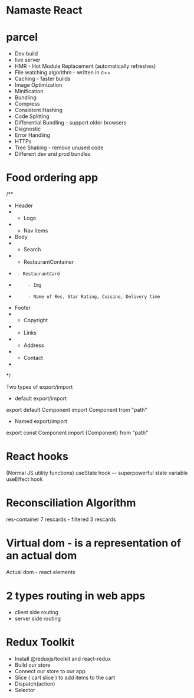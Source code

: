 # Namaste React

# parcel
- Dev build
- live server
- HMR - Hot Module Replacement (automatically refreshes)
- File watching algorithm - written in c++
- Caching - faster builds
- Image Optimization
- Minification
- Bundling
- Compress
- Consistent Hashing
- Code Splitting
- Differential Bundling - support older browsers
- Diagnostic
- Error Handling
- HTTPs
- Tree Shaking - remove unused code
- Different dev and prod bundles

# Food ordering app

/**
 * Header
 *  - Logo
 *  - Nav items
 * Body
 *  - Search
 *  - RestaurantContainer
 *      - RestaurantCard
 *          - Img
 *          - Name of Res, Star Rating, Cuisine, Delivery time
 * Footer
 *  - Copyright
 *  - Links
 *  - Address
 *  - Contact
 * 
 */


Two types of export/import

- default export/import

export default Component
import Component from "path"

- Named export/import

export const Component
import {Component} from "path"

# React hooks
(Normal JS utility functions)
useState hook -- superpowerful state variable
useEffect hook


# Reconsciliation Algorithm
res-container
7 rescards - filtered 3 rescards

# Virtual dom - is a representation of an actual dom
Actual dom - react elements


# 2 types routing in web apps
- client side routing
- server side routing

# Redux Toolkit
- Install @reduxjs/toolkit and react-redux
- Build our store
- Connect our store to our app
- Slice ( cart slice ) to add items to the cart
- Dispatch(action)
- Selector
 

